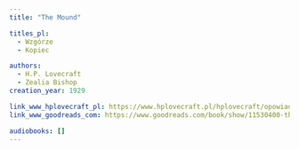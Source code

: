 ```yaml
---
title: "The Mound"

titles_pl:
  - Wzgórze
  - Kopiec

authors:
  - H.P. Lovecraft
  - Zealia Bishop
creation_year: 1929

link_www_hplovecraft_pl: https://www.hplovecraft.pl/hplovecraft/opowiadania-nowele-powiesci/the-mound/
link_www_goodreads_com: https://www.goodreads.com/book/show/11530400-the-mound

audiobooks: []
---
```


